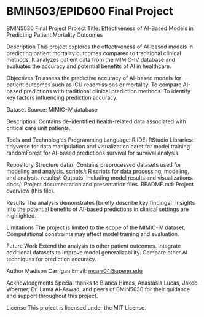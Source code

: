 # BMIN503/EPID600 Final Project

BMIN5030 Final Project
Project Title:
Effectiveness of AI-Based Models in Predicting Patient Mortality Outcomes

Description
This project explores the effectiveness of AI-based models in predicting patient mortality outcomes compared to traditional clinical methods. It analyzes patient data from the MIMIC-IV database and evaluates the accuracy and potential benefits of AI in healthcare.

Objectives
To assess the predictive accuracy of AI-based models for patient outcomes such as ICU readmissions or mortality.
To compare AI-based predictions with traditional clinical prediction methods.
To identify key factors influencing prediction accuracy.

Dataset
Source: MIMIC-IV database

Description: Contains de-identified health-related data associated with critical care unit patients.

Tools and Technologies
Programming Language: R
IDE: RStudio
Libraries:
  tidyverse for data manipulation and visualization
  caret for model training
  randomForest for AI-based predictions
  survival for survival analysis

Repository Structure
  data/: Contains preprocessed datasets used for modeling and analysis.
  scripts/: R scripts for data processing, modeling, and analysis.
  results/: Outputs, including model results and visualizations.
  docs/: Project documentation and presentation files.
  README.md: Project overview (this file).

Results
The analysis demonstrates [briefly describe key findings].
Insights into the potential benefits of AI-based predictions in clinical settings are highlighted.

Limitations
The project is limited to the scope of the MIMIC-IV dataset.
Computational constraints may affect model training and evaluation.

Future Work
  Extend the analysis to other patient outcomes.
  Integrate additional datasets to improve model generalizability.
  Compare other AI techniques for prediction accuracy.

Author
Madison Carrigan
Email: mcarr04@upenn.edu

Acknowledgments
Special thanks to Blanca Himes, Anastasia Lucas, Jakob Woerner, Dr. Lama Al-Aswad, and peers of BMIN5030 for their guidance and support throughout this project.

License
This project is licensed under the MIT License.
